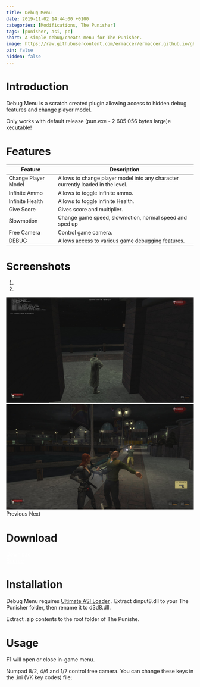 ```yaml
---
title: Debug Menu
date: 2019-11-02 14:44:00 +0100
categories: [Modifications, The Punisher]
tags: [punisher, asi, pc]   
short: A simple debug/cheats menu for The Punisher.
image: https://raw.githubusercontent.com/ermaccer/ermaccer.github.io/gh-pages/assets/mods/pun/menu/preview.jpg
pin: false
hidden: false
---
```


# Introduction
Debug Menu is a scratch created plugin allowing access to hidden debug features and change player model.


<div class="alert bg-dark">
Only works with default release (pun.exe - 2 605 056 bytes large)e xecutable!
</div>


# Features

| Feature | Description |
| --- | --- |
|Change Player Model| Allows to change player model into any character currently loaded in the level.|
|Infinite Ammo| Allows to toggle infinite ammo. |
|Infinite Health| Allows to toggle infinite Health. |
|Give Score| Gives score and multiplier. |
|Slowmotion| Change game speed, slowmotion, normal speed and sped up |
|Free Camera| Control game camera. |
|DEBUG| Allows access to various game debugging features.|


# Screenshots

<div id="carouselScreenshots" class="carousel slide" data-ride="carousel">
  <ol class="carousel-indicators">
    <li data-target="#carouselScreenshots" data-slide-to="0" class="active"></li>
    <li data-target="#carouselScreenshots" data-slide-to="1"></li>
  </ol>
  <div class="carousel-inner">
    <div class="carousel-item active">
      <img class="d-block w-100" src="https://raw.githubusercontent.com/ermaccer/ermaccer.github.io/gh-pages/assets/mods/pun/menu/1.jpg">
    </div>
    <div class="carousel-item">
      <img class="d-block w-100" src="https://raw.githubusercontent.com/ermaccer/ermaccer.github.io/gh-pages/assets/mods/pun/menu/2.jpg">
    </div>
  </div>
  <a class="carousel-control-prev" href="#carouselScreenshots" style="text-decoration: none;" role="button" data-slide="prev">
    <span class="carousel-control-prev-icon" aria-hidden="true"></span>
    <span class="sr-only">Previous</span>
  </a>
  <a class="carousel-control-next" href="#carouselScreenshots" style="text-decoration: none;" role="button" data-slide="next">
    <span class="carousel-control-next-icon" aria-hidden="true"></span>
    <span class="sr-only">Next</span>
  </a>
</div>

# Download
<a class="btn btn-block btn-dark bg-dark text-gray btn-lg" style="color: white;" href="https://github.com/ermaccer/ThePunisher.DebugMenu/releases/latest/download/PunisherMenu10.zip" role="button">
<i class="fas fa-download"></i>
Download
</a>
<br>
<a class="btn btn-block btn-dark bg-dark text-gray btn-lg" style="color: white;" href="https://github.com/ermaccer/ThePunisher.DebugMenu/" role="button">
<i class="fab fa-github"></i>
Source
</a>

# Installation 

Debug Menu requires [Ultimate ASI Loader](https://github.com/ThirteenAG/Ultimate-ASI-Loader/releases) .
Extract dinput8.dll to your The Punisher folder, then rename it to d3d8.dll.

Extract .zip contents to the root folder of The Punishe.


# Usage
**F1**  will open or close in-game menu.

Numpad 8/2, 4/6 and 1/7 control free camera. You can change these keys in the .ini (VK key codes) file;

